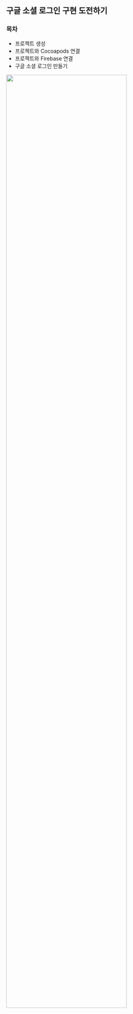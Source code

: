 ## 구글 소셜 로그인 구현 도전하기 

### 목차
+ 프로젝트 생성
+ 프로젝트와 Cocoapods 연결
+ 프로젝트와 Firebase 연결
+ 구글 소셜 로그인 만들기

<img src="![화면 기록 2024-10-01 오후 6 58 56](https://github.com/user-attachments/assets/9bd97a3d-489d-4111-9e15-42f180449535)" width="80%">  










   



